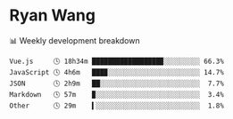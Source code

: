 # Ryan Wang

 <!-- waka-box start -->
📊 Weekly development breakdown
```text
Vue.js     🕓 18h34m █████████████████▉░░░░░░░░░ 66.3%
JavaScript 🕓 4h6m   ███▉░░░░░░░░░░░░░░░░░░░░░░░ 14.7%
JSON       🕓 2h9m   ██░░░░░░░░░░░░░░░░░░░░░░░░░  7.7%
Markdown   🕓 57m    ▉░░░░░░░░░░░░░░░░░░░░░░░░░░  3.4%
Other      🕓 29m    ▍░░░░░░░░░░░░░░░░░░░░░░░░░░  1.8%
```
<!-- Powered by https://github.com/YouEclipse/waka-box-go . -->
<!-- waka-box end -->